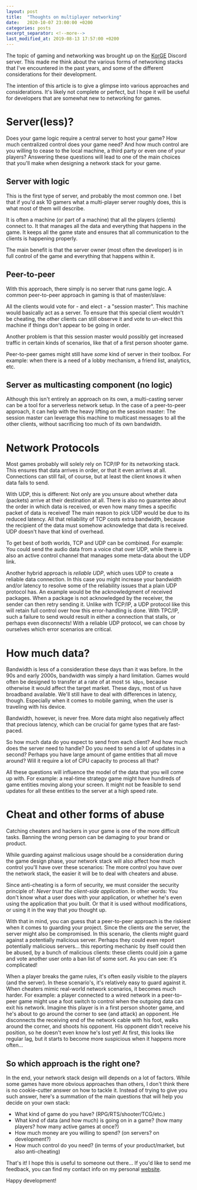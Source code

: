 ```yaml
---
layout: post
title:  "Thoughts on multiplayer networking"
date:   2020-10-07 23:00:00 +0200
categories: posts
excerpt_separator: <!--more-->
last_modified_at: 2019-08-13 17:57:00 +0200
---
```


The topic of gaming and networking was brought up on the [KorGE](https://korge.org) Discord server.
This made me think about the various forms of networking stacks that I've encountered in the past years, and some of the different
considerations for their development.

The intention of this article is to give a glimpse into various approaches and considerations. It's likely not complete or perfect,
but I hope it will be useful for developers that are somewhat new to networking for games.

<!--more-->

# Server(less)?

Does your game logic require a central server to host your game?
How much centralized control does your game need?
And how much control are you willing to cease to the local machine, a third party or even one of your players?
Answering these questions will lead to one of the main choices that you'll make when designing a network stack for your game.

## Server with logic

This is the first type of server, and probably the most common one. I bet that if you'd ask 10 gamers what a multi-player server
roughly does, this is what most of them will describe.

It is often a machine (or part of a machine) that all the players (clients) connect to.
It that manages all the data and everything that happens in the game.
It keeps all the game state and ensures that all communication to the clients is happening properly.

The main benefit is that the server owner (most often the developer) is in full control of the game and everything that happens within it.

## Peer-to-peer

With this approach, there simply is no server that runs game logic. A common peer-to-peer approach in gaming is that of master/slave:

All the clients would vote for - and elect - a "session master". This machine would basically act as a server. To ensure that this
special client wouldn't be cheating, the other clients can still observe it and vote to un-elect this machine if things don't appear
to be going in order.

Another problem is that this session master would possibly get increased traffic in certain kinds of scenarios, like that of a first person shooter game.

Peer-to-peer games might still have _some_ kind of server in their toolbox.
For example: when there is a need of a lobby mechanism, a friend list, analytics, etc.

## Server as multicasting component (no logic)

Although this isn't entirely an approach on its own, a multi-casting server can be a tool for a serverless network setup.
In the case of a peer-to-peer approach, it can help with the heavy lifting on the session master: The session master can
leverage this machine to multicast messages to all the other clients, without sacrificing too much of its own bandwidth.

# Network Protocols

Most games probably will solely rely on TCP/IP for its networking stack. This ensures that data arrives in order, or that it even arrives at all.
Connections can still fail, of course, but at least the client knows it when data fails to send.

With UDP, this is different: Not only are you unsure about whether data (packets) arrive at their destination at all.
There is also no guarantee about the order in which data is received, or even how many times a specific packet of data is received!
The main reason to pick UDP would be due to its reduced latency. All that reliability of TCP costs extra bandwidth,
because the recipient of the data must somehow acknowledge that data is received. UDP doesn't have that kind of overhead.

To get best of both worlds, TCP and UDP can be combined.
For example: You could send the audio data from a voice chat over UDP, while there is also an active control channel that manages some meta-data about the UDP link.

Another hybrid approach is _reliable UDP_, which uses UDP to create a reliable data connection. In this case you might increase
your bandwidth and/or latency to resolve some of the reliability issues that a plain UDP protocol has. An example would be the acknowledgment of
received packages. When a package is not acknowledged by the receiver, the sender can then retry sending it.
Unlike with TCP/IP, a UDP protocol like this will retain full control over how this error-handling is done. With TPC/IP, such a failure to send
would result in either a connection that stalls, or perhaps even disconnects! With a reliable UDP protocol, we can chose by ourselves which error scenarios
are critical.

# How much data?

Bandwidth is less of a consideration these days than it was before. In the 90s and early 2000s, bandwidth was simply a hard limitation.
Games would often be designed to transfer at a rate of at most `56 kBps`, because otherwise it would affect the target market.
These days, most of us have broadband available. We'll still have to deal with differences in latency, though. Especially when it
comes to mobile gaming, when the user is traveling with his device.

Bandwidth, however, is never free. More data might also negatively affect that precious latency, which can be crucial for
game types that are fast-paced.

So how much data do you expect to send from each client? And how much does the server need to handle?
Do you need to send a lot of updates in a second? Perhaps you have large amount of game entities that all move around?
Will it require a lot of CPU capacity to process all that?

All these questions will influence the model of the data that you will come up with. For example: a real-time strategy
game might have hundreds of game entities moving along your screen. It might not be feasible to send updates for all
these entities to the server at a high speed rate.

# Cheat and other forms of abuse

Catching cheaters and hackers in your game is one of the more difficult tasks. Banning the wrong person can be damaging to your brand or product.

While guarding against malicious usage should be a consideration during the game design phase,
your network stack will also affect how much control you'll have over these scenarios:
The more control you have over the network stack, the easier it will be to deal with cheaters and abuse.

Since anti-cheating is a form of security, we must consider the security principle of: _Never trust the client-side application_.
In other words: You don't know what a user does with your application, or whether he's even using the application that _you_ built.
Or that it is used without modifications, or using it in the way that _you_ thought up.

With that in mind, you can guess that a peer-to-peer approach is the riskiest when it comes to guarding your project.
Since the clients _are_ the server, the server might also be compromised. In this scenario, the clients might guard against
a potentially malicious server. Perhaps they could even report potentially malicious servers... this reporting mechanic by itself
could then be abused, by a bunch of malicious clients: these clients could join a game and vote another user onto a ban list of some sort.
As you can see: it's complicated!

When a player breaks the game rules, it's often easily visible to the players (and the server). In these scenario's, it's
relatively easy to guard against it. When cheaters mimic real-world network scenarios, it becomes much harder.
For example: a player connected to a wired network in a peer-to-peer game might use a foot switch to control when the outgoing data can exit his network.
Imagine this player is in a first person shooter game, and he's about to go around the corner to see (and attack) an opponent.
He disconnects the receiving end of the network cable with his foot, walks around the corner, and shoots his opponent.
His opponent didn't receive his position, so he doesn't even know he's lost yet!
At first, this looks like regular lag, but it starts to become more suspicious when it happens more often...

## So which approach is the right one?

In the end, your network stack design will depends on a lot of factors. While some games have more obvious approaches than others,
I don't think there is no cookie-cutter answer on how to tackle it.
Instead of trying to give you such answer, here's a summation of the main questions that will help you decide on your own stack:

- What kind of game do you have? (RPG/RTS/shooter/TCG/etc.)
- What kind of data (and how much) is going on in a game? (how many players? how many active games at once?)
- How much money are you willing to spend? (on servers? on development?)
- How much control do you need? (in terms of your product/market, but also anti-cheating)

That's it! I hope this is useful to someone out there...
If you'd like to send me feedback, you can find my contact info on my personal [website](https://kenvanhoeylandt.net).

Happy development!
